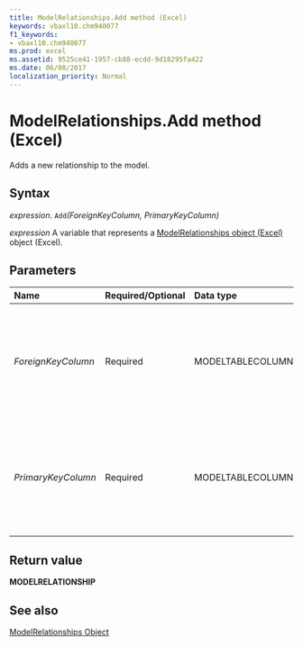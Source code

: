 ```yaml
---
title: ModelRelationships.Add method (Excel)
keywords: vbaxl10.chm940077
f1_keywords:
- vbaxl10.chm940077
ms.prod: excel
ms.assetid: 9525ce41-1957-cb88-ecdd-9d18295fa422
ms.date: 06/08/2017
localization_priority: Normal
---
```



# ModelRelationships.Add method (Excel)

Adds a new relationship to the model.


## Syntax

_expression_. `Add`_(ForeignKeyColumn,_ _PrimaryKeyColumn)_

_expression_ A variable that represents a [ModelRelationships object (Excel)](Excel.modelrelationships.md) object (Excel).


## Parameters



|Name|Required/Optional|Data type|Description|
|:-----|:-----|:-----|:-----|
| _ForeignKeyColumn_|Required|MODELTABLECOLUMN|A [ModelTableColumn object (Excel)](Excel.modeltablecolumn.md) object (Excel) representing the foreign key column in the table on the many side of the one-to-many relationship.|
| _PrimaryKeyColumn_|Required|MODELTABLECOLUMN|A [ModelTableColumn object (Excel)](Excel.modeltablecolumn.md) object (Excel) representing the primary key column in the table on the one side of the one-to-many relationship.|

## Return value

 **MODELRELATIONSHIP**


## See also



[ModelRelationships Object](Excel.modelrelationships.md)

